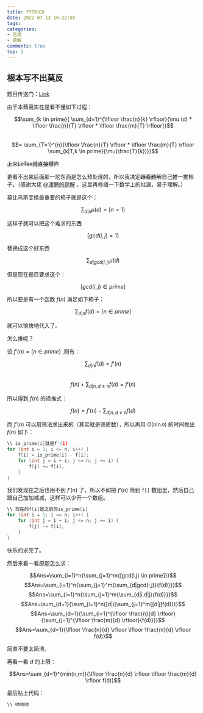 ```yaml
---
title: YY的GCD
date: 2022-07-13 16:22:55
tags:
categories:
- 信奥
- 题解
comments: true
top: 2
---
```

## 根本写不出莫反
题目传送门：[Link](https://www.luogu.com.cn/problem/P2257)

<!-- more -->

由于本蒟蒻实在是看不懂如下过程：

$$\sum_{k \in prime}{ \sum_{d=1}^{\lfloor \frac{n}{k} \rfloor}{\mu (d) * \lfloor \frac{n}{T} \rfloor * \lfloor \frac{m}{T} \rfloor}}$$  
$$= \sum_{T=1}^{n}{\lfloor \frac{n}{T} \rfloor * \lfloor \frac{m}{T} \rfloor \sum_{k|T,k \in prime}{\mu(\frac{T}{k})}}$$  

~~上来LeTax就直接爆炸~~

更看不出来后面那一坨东西是怎么预处理的，所以我决定~~跟着题解~~自己推一推柿子。（感谢大佬 [@凄魉的题解](https://www.luogu.com.cn/blog/qlwpc/solutin-p2257) ，这里再修缮一下数学上的纰漏，易于理解。）

莫比乌斯变换最重要的柿子就是这个：  

$$\sum_{d|n}{\mu(d)}=[n=1]$$  

这样子就可以把这个难求的东西  

$$[gcd(i,j)=1]$$  

替换成这个好东西  

$$\sum_{d|gcd(i,j)}{\mu(d)}$$    

但是现在题目要求这个：  

$$[gcd(i,j) \in prime]$$  

所以要是有一个函数 $f(n)$ 满足如下柿子：  

$$\sum_{d|n}{f(d)=[n \in prime]}$$  

就可以愉快地代入了。  

怎么推呢？  

设 $f'(n)=[n \in prime]$ ,则有：

$$\sum_{d|n}{f(d)=f'(n)}$$  
$$f(n) + \sum_{d|n,d \neq n}{f(d)}=f'(n)$$  

所以得到 $f(n)$ 的递推式：  

$$f(n)=f'(n)-\sum_{d|n,d \neq n}{f(d)}$$  

而 $f'(n)$ 可以用筛法求出来的（其实就是筛质数），所以再用 $O(n \ln n)$ 的时间推出 $f(n)$ 如下：  

```cpp
\\ is_prime[i]就是f'(i)
for (int i = 1; i <= n; i++) {
    f[i] = is_prime[i] - f[i];
    for (int j = i + i; j <= n; j += i) {
        f[j] += f[i];
    }
}
```

我们发现在之后也用不到 $f'(n)$ 了，所以不如把 $f'(n)$ 筛到 `f[]` 数组里，然后自己跟自己加加减减，这样可以少开一个数组。  

```cpp
\\ 现在的f[i]是之前的is_prime[i]
for (int i = 1; i <= n; i++) {
    for (int j = i + i; j <= n; j += i) {
        f[j] -= f[i];
    }
}
```

快乐的求完了。  

然后来看一看原题怎么求：

$$Ans=\sum_{i=1}^n{\sum_{j=1}^m{[gcd(i,j) \in prime]}}$$
$$Ans=\sum_{i=1}^n{\sum_{j=1}^m{\sum_{d|gcd(i,j)}{f(d)}}}$$
$$Ans=\sum_{i=1}^n{\sum_{j=1}^m{\sum_{d|i,d|j}{f(d)}}}$$
$$Ans=\sum_{d=1}{\sum_{i=1}^n{[d|i]\sum_{j=1}^m{[d|j]f(d)}}}$$
$$Ans=\sum_{d=1}{\sum_{i=1}^{\lfloor \frac{n}{d} \rfloor}{\sum_{j=1}^{\lfloor \frac{m}{d} \rfloor}{f(d)}}}$$
$$Ans=\sum_{d=1}{\lfloor \frac{n}{d} \rfloor \lfloor \frac{m}{d} \rfloor f(d)}$$

简直不要太简洁。

再看一看 $d$ 的上限：

$$Ans=\sum_{d=1}^{min(n,m)}{\lfloor \frac{n}{d} \rfloor \lfloor \frac{m}{d} \rfloor f(d)}$$

最后贴上代码：

```cpp
\\ 咕咕咕
```





















